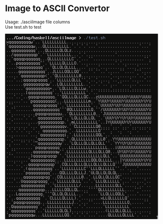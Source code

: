 # Image to ASCII Convertor
  Usage: ./asciiImage file columns  
  Use test.sh to test
  
  ![screenshot](screenshot.png)
